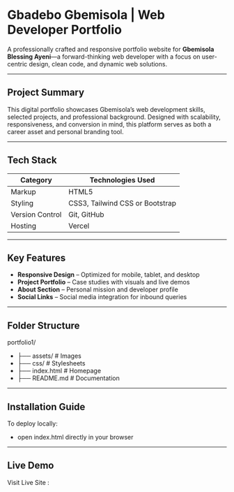 # Gbadebo Gbemisola | Web Developer Portfolio

A professionally crafted and responsive portfolio website for **Gbemisola Blessing Ayeni**—a forward-thinking web developer with a focus on user-centric design, clean code, and dynamic web solutions.

---

##  Project Summary

This digital portfolio showcases Gbemisola’s web development skills, selected projects, and professional background. Designed with scalability, responsiveness, and conversion in mind, this platform serves as both a career asset and personal branding tool.

---

## Tech Stack

| Category        | Technologies Used                 |
|----------------|------------------------------------|
| Markup         | HTML5                              |
| Styling        | CSS3, Tailwind CSS or Bootstrap    |
| Version Control| Git, GitHub                        |
| Hosting        | Vercel                             |

---

## Key Features

-  **Responsive Design** – Optimized for mobile, tablet, and desktop
-  **Project Portfolio** – Case studies with visuals and live demos
- **About Section** – Personal mission and developer profile
- **Social Links** – Social media integration for inbound queries

---
## Folder Structure

portfolio1/
- ├── assets/ # Images
- ├── css/ # Stylesheets
- ├── index.html # Homepage
- ├── README.md # Documentation

---
## Installation Guide

To deploy locally:
- open index.html directly in your browser

---
## Live Demo
Visit Live Site : 
